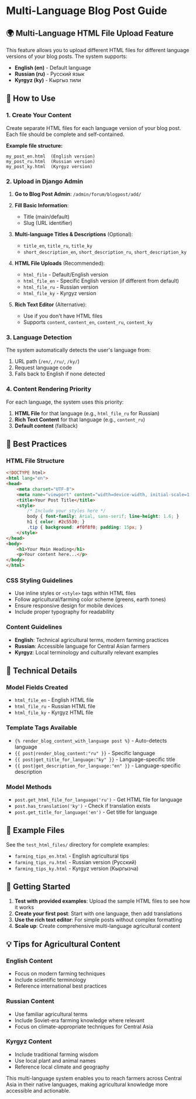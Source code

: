 # Multi-Language Blog Post Guide

## 🌍 Multi-Language HTML File Upload Feature

This feature allows you to upload different HTML files for different language versions of your blog posts. The system supports:

- **English (en)** - Default language
- **Russian (ru)** - Русский язык  
- **Kyrgyz (ky)** - Кыргыз тили

## 📝 How to Use

### 1. Create Your Content
Create separate HTML files for each language version of your blog post. Each file should be complete and self-contained.

**Example file structure:**
```
my_post_en.html  (English version)
my_post_ru.html  (Russian version)
my_post_ky.html  (Kyrgyz version)
```

### 2. Upload in Django Admin

1. **Go to Blog Post Admin**: `/admin/forum/blogpost/add/`

2. **Fill Basic Information**:
   - Title (main/default)
   - Slug (URL identifier)

3. **Multi-language Titles & Descriptions** (Optional):
   - `title_en`, `title_ru`, `title_ky`
   - `short_description_en`, `short_description_ru`, `short_description_ky`

4. **HTML File Uploads** (Recommended):
   - `html_file` - Default/English version
   - `html_file_en` - Specific English version (if different from default)
   - `html_file_ru` - Russian version
   - `html_file_ky` - Kyrgyz version

5. **Rich Text Editor** (Alternative):
   - Use if you don't have HTML files
   - Supports `content`, `content_en`, `content_ru`, `content_ky`

### 3. Language Detection

The system automatically detects the user's language from:
1. URL path (`/en/`, `/ru/`, `/ky/`)
2. Request language code
3. Falls back to English if none detected

### 4. Content Rendering Priority

For each language, the system uses this priority:
1. **HTML File** for that language (e.g., `html_file_ru` for Russian)
2. **Rich Text Content** for that language (e.g., `content_ru`)
3. **Default content** (fallback)

## 🎯 Best Practices

### HTML File Structure
```html
<!DOCTYPE html>
<html lang="en">
<head>
    <meta charset="UTF-8">
    <meta name="viewport" content="width=device-width, initial-scale=1.0">
    <title>Your Post Title</title>
    <style>
        /* Include your styles here */
        body { font-family: Arial, sans-serif; line-height: 1.6; }
        h1 { color: #2c5530; }
        .tip { background: #f0f8f0; padding: 15px; }
    </style>
</head>
<body>
    <h1>Your Main Heading</h1>
    <p>Your content here...</p>
</body>
</html>
```

### CSS Styling Guidelines
- Use inline styles or `<style>` tags within HTML files
- Follow agricultural/farming color scheme (greens, earth tones)
- Ensure responsive design for mobile devices
- Include proper typography for readability

### Content Guidelines
- **English**: Technical agricultural terms, modern farming practices
- **Russian**: Accessible language for Central Asian farmers
- **Kyrgyz**: Local terminology and culturally relevant examples

## 🔧 Technical Details

### Model Fields Created
- `html_file_en` - English HTML file
- `html_file_ru` - Russian HTML file  
- `html_file_ky` - Kyrgyz HTML file

### Template Tags Available
- `{% render_blog_content_with_language post %}` - Auto-detects language
- `{{ post|render_blog_content:"ru" }}` - Specific language
- `{{ post|get_title_for_language:"ky" }}` - Language-specific title
- `{{ post|get_description_for_language:"en" }}` - Language-specific description

### Model Methods
- `post.get_html_file_for_language('ru')` - Get HTML file for language
- `post.has_translation('ky')` - Check if translation exists
- `post.get_title_for_language('en')` - Get title for language

## 📁 Example Files

See the `test_html_files/` directory for complete examples:
- `farming_tips_en.html` - English agricultural tips
- `farming_tips_ru.html` - Russian version (Русский)
- `farming_tips_ky.html` - Kyrgyz version (Кыргызча)

## 🚀 Getting Started

1. **Test with provided examples**: Upload the sample HTML files to see how it works
2. **Create your first post**: Start with one language, then add translations
3. **Use the rich text editor**: For simple posts without complex formatting
4. **Scale up**: Create comprehensive multi-language agricultural content

## 💡 Tips for Agricultural Content

### English Content
- Focus on modern farming techniques
- Include scientific terminology
- Reference international best practices

### Russian Content  
- Use familiar agricultural terms
- Include Soviet-era farming knowledge where relevant
- Focus on climate-appropriate techniques for Central Asia

### Kyrgyz Content
- Include traditional farming wisdom
- Use local plant and animal names
- Reference local climate and geography

This multi-language system enables you to reach farmers across Central Asia in their native languages, making agricultural knowledge more accessible and actionable.